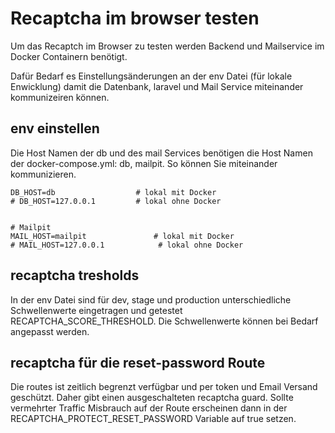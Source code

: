# Recaptcha im browser testen

Um das Recaptch im Browser zu testen werden Backend und Mailservice im Docker Containern benötigt.

Dafür Bedarf es Einstellungsänderungen an der env Datei (für lokale Enwicklung) damit die Datenbank, laravel und Mail Service miteinander kommunizeiren können.

## env einstellen

Die Host Namen der db und des mail Services benötigen die Host Namen der docker-compose.yml: db, mailpit. So können Sie miteinander kommunizieren.

```env
DB_HOST=db                  # lokal mit Docker
# DB_HOST=127.0.0.1         # lokal ohne Docker


# Mailpit
MAIL_HOST=mailpit               # lokal mit Docker
# MAIL_HOST=127.0.0.1            # lokal ohne Docker
```

## recaptcha tresholds

In der env Datei sind für dev, stage und production unterschiedliche Schwellenwerte eingetragen und getestet RECAPTCHA_SCORE_THRESHOLD. Die Schwellenwerte können bei Bedarf angepasst werden.

## recaptcha für die reset-password Route

Die routes ist zeitlich begrenzt verfügbar und per token und Email Versand geschützt. Daher gibt einen ausgeschalteten recaptcha guard. Sollte vermehrter Traffic Misbrauch auf der Route erscheinen dann in der RECAPTCHA_PROTECT_RESET_PASSWORD Variable auf true setzen.
